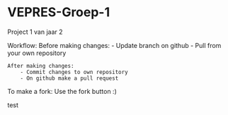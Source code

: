# VEPRES-Groep-1
Project 1 van jaar 2

Workflow:
	Before making changes:
		- Update branch on github
		- Pull from your own repository
	
	After making changes:
		- Commit changes to own repository
		- On github make a pull request

To make a fork:
	Use the fork button :)

test
